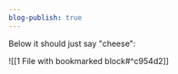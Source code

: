```yaml
---
blog-publish: true
---
```


Below it should just say "cheese": 

![[1 File with bookmarked block#^c954d2]]
